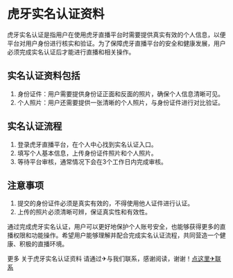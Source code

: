 # 虎牙实名认证资料

虎牙实名认证是指用户在使用虎牙直播平台时需要提供真实有效的个人信息，以便平台对用户身份进行核实和验证。为了保障虎牙直播平台的安全和健康发展，用户必须完成实名认证后才能进行直播和相关操作。

## 实名认证资料包括

1. 身份证件：用户需要提供身份证正面和反面的照片，确保个人信息清晰可见。
2. 个人照片：用户还需要提供一张清晰的个人照片，与身份证件进行对比验证。

## 实名认证流程

1. 登录虎牙直播平台，在个人中心找到实名认证入口。
2. 填写个人基本信息，上传身份证件照片和个人照片。
3. 等待平台审核，通常情况下会在3个工作日内完成审核。

## 注意事项

1. 提交的身份证件必须是真实有效的，不得使用他人证件进行认证。
2. 上传的照片必须清晰可辨，保证真实性和有效性。

通过完成虎牙实名认证，用户可以更好地保护个人账号安全，也能够获得更多的直播权限和功能操作。希望用户能够理解并配合完成实名认证流程，共同营造一个健康、积极的直播环境。

更多 关于虎牙实名认证资料 请通过✈与我们联系，感谢阅读，谢谢！[点这里✈联系](https://abc.k02.cc)